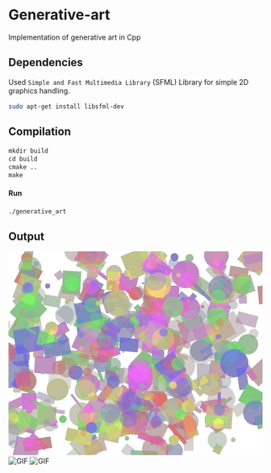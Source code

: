 # Generative-art

Implementation of generative art in Cpp

## Dependencies

Used `Simple and Fast Multimedia Library` (SFML) Library for simple 2D graphics handling.

```bash
sudo apt-get install libsfml-dev
```

## Compilation

```
mkdir build
cd build
cmake ..
make
```

#### Run

```bash
./generative_art
```

## Output

![Vibrant](assets/generated_art.png)
![GIF](assets/animation.gif)
![GIF](assets/animation_1.gif)
